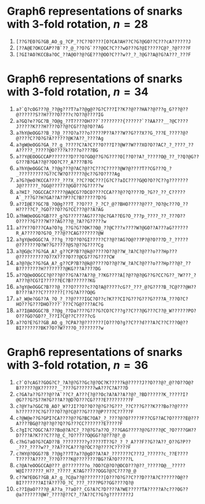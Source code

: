 # Graph6 representations of snarks with 3-fold rotation, $n = 28$
1. ``[??G?EO?G?GB_AO_g_?CP_??C??O????[O?CA?AH??C?G?@GO??C???cA??????J``
1. ``[??A@E?OKCCAP??B`??_@_??O?G`???@OC?C???wO???G?@I?????C@?_?@????F``
1. ``[?GI?AO?KCCBa?OC_??A@O??@?GE???@OO?C???w??_?_?@G??A@?G?A???_???F``

# Graph6 representations of snarks with 3-fold rotation, $n=34$
1. ``a?`Q?cOG???@_??@g???T?a??@g@??G?C???I??K??@???HA??@???g_G???@??@??????S??H????O????c?O??@????IG``
1. ``a?GQ?e??GC?B_?O@g_??T????OH???`????????{??????`??AA???__?@C????J?????K???H????O??@?CG???@?O??AG``
1. ``a?hY@eOGG??B_??@_???O?a???o?????P??A???W??G???X??G_???E_?????@?@????C??O?G?A??????@K?A??_????Ag``
1. ``a?gW@eOGG?GA_??_g_?????C?A?C???O???I??@W??W???XO?O??AC?_?_????_??A?????_?????@O????k????o????BG``
1. ``a??Y@EOOGCCAP???????D???O?GO@??G?G????O[??O??A?_?????O@_??_??Q?@G??G???B?GA??@??OO?C??_A????B?G``
1. ``a?hY@eOGGC?A_??@g???@?AC?@??C???C?????@W?@????T??CG???Q_?_??????????G??C?W?O??????@c??G?O????Ag``
1. ``a?G?@eO?KCCA????_???X_??C??OC???[G?C??aIC????G@O?O??C??g???????J@??????_?GG@??????@GO???G?????w``
1. ``a?HI?_?OGCCAC?????@A@CG??DCO????CCA???@??Q????D_?G??_??_C?????A`_???G??H?GA??A??P??C?B??????D?G``
1. ``a??I@E??GC?B_?O@g???T_??O???_?_?C?_@??BHO?????@???_?O?@c???O_??H?????C?_?GO???O??G?CC???@??A?AG``
1. ``a?hW@eOGG?GB???_g?G??????AG????@c?GA??EG?O_???p_????_??_???O??O?????G????W???AG???@_?A??G?????w``
1. ``a??Y??O???CAa?O?g_??G?G??OK??O@_??@C???x????W?@GO??A???aG??????R_A?????O?G?O_???@??CAG???????@W``
1. ``a?gY@eOGGC?A_???g_??D??O?GI?????C??@??AG?O@???P?@?O???D_?_?????@???????O?W??G?????@S?@??G????Cg``
1. ``a?@G@c??G?GA_A?_g??CP?B??@k@?????O??@??W_?A?C?@???o???Hp???@??????????O??X????O???@CG???G????CW``
1. ``a?@?@c??G?GA_A?_g??CP?B??@k@?????O??@??W_?A?C?@???o???Hp???@?_??B????????H????????@KG???A????DG``
1. ``a??Q@eOOGCC?@???@???G?A??A??@_??KG????A[?@??@?@G??G?CC?G??_?W???_?A???@?CG?I??????EC?B???????KG``
1. ``a?gY@eOGGC?B???@_???O?????c??Q?A@?????cG??_???_@?G????B_?C@???@H??B????A???C???????[??G?A???O@G``
1. ``a?_W@e?GG??A_?O_?_??@????IGC?O??c?K???CI?G???G???G????A_???O?C?HO???G???DHO????`???C?G@????AC?G``
1. ``a??I@AOGGC?B_??@g_??Da????G???G?CO?C???g??C???@G???C??@_W??????PO?O???GO?GO??_???I?C@??C?????cG``
1. ``a??O?E?G??GB_AO_g_?CPA??@???????[O???O?g??C???d???A?C??C???O@??BI???????BK??O??W????O_????????w``

# Graph6 representations of snarks with 3-fold rotation, $n = 36$
1. ``c?`O?cAG??GOG?C?_?A?@?G??Gc?@?OC?K?????k@?????J??O???@?_@??O??O@?B??????@X??????__????G???????wA???C?A???D``
1. ``c?GA?a??G???@??A`??C?_A???{?@??Oc?A?A??A??@?_?BD??????K_?????I?@G???G?S??H?G???A??@D?O???CG????E?????????F``
1. ``c?@Y?a?GGC?B_AO?_W??JI??O??O??@?G??G???_??C???G???K???Bo??@????h???????C?G????O??@?C@???G????@P????C?????F``
1. ``c?@W@e??G?GPI?CA????@??G?BC?OA?_?_????@?O?????F??CG??AC?O?????E@???A????BG@??@??@??Q??G???CC???????E?????F``
1. ``c?gI?C?OGC?A???Bo@?A?C?_??@?G?a??O_???GAG?????@?G????@C_?O????GH??D????A?K???C???@_C_?O?????O@GG??@???@?_@``
1. ``c?hG?aO?G?CAD??B_?????????y?????T??G?_?_?_A???F??G??A??_O??G?P??_???_????w??_??A???CA???@?OC??@????C?????F``
1. ``c?HY@?OGG??B_??@g???T?a??@gO??A?A?_???????C???J_??????c_??E????T?????A????_???O????K@????????BG??A?O?????L``
1. ``c?@A?eOOGCCA@???_@????????o_?OO?C@?O?@OCO???@??_?????O@__?????W@I???????_H??_?????_K?AG?????OGG?@?C????@_@``
1. ``c??W?EOG??GB_A?_g_?C@a??@???????[O???O?G??C???D???A?C??????O@??BI???????AI?A????O_?C_???_????PG??GG????Q?@``
1. ``c??I@aO????@_A??a_??aO??_CG?A?C?D????A?WE?????TA?????A?c???OG??@a???????@W?_????@??C?_??A??C??G?g????????J``
